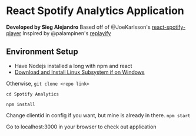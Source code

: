# React Spotify Analytics Application
**Developed by Sieg Alejandro**
Based off of @JoeKarlsson's [react-spotify-player](https://github.com/JoeKarlsson/react-spotify-player)
Inspired by @palampinen's [replayify](https://github.com/palampinen/replayify)
## Environment Setup 
- Have Nodejs installed a long with npm and react 
- [Download and Install Linux Subsystem if on Windows](https://medium.com/@fiqriismail/setup-wsl-on-windows-10-for-your-javascript-development-with-visual-studio-code-f63f75841e5f) 

Otherwise,
`git clone <repo link>`

`cd Spotify Analytics`

`npm install` 

Change clientid in config if you want, but mine is already in there. 
`npm start`

Go to localhost:3000 in your browser to check out application

